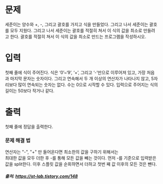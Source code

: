 # 문제
세준이는 양수와 +, -, 그리고 괄호를 가지고 식을 만들었다. 그리고 나서 세준이는 괄호를 모두 지웠다.
그리고 나서 세준이는 괄호를 적절히 쳐서 이 식의 값을 최소로 만들려고 한다.
괄호를 적절히 쳐서 이 식의 값을 최소로 만드는 프로그램을 작성하시오.

# 입력
첫째 줄에 식이 주어진다. 식은 ‘0’~‘9’, ‘+’, 그리고 ‘-’만으로 이루어져 있고, 가장 처음과 마지막 문자는 숫자이다. 그리고 연속해서 두 개 이상의 연산자가 나타나지 않고, 5자리보다 많이 연속되는 숫자는 없다. 수는 0으로 시작할 수 있다. 입력으로 주어지는 식의 길이는 50보다 작거나 같다.

# 출력
첫째 줄에 정답을 출력한다.


### 문제 해결 법

연산자는 "-", "+" 만 들어온다면 최소한의 값을 구하기 위해서는    
최대한 값을 모두 더한 후 -를 통해 모든 값을 빼는 것이다.
먼저 -를 기준으로 입력받은 값을 split한다.
이후 스플릿 값을 순회하면서 더하고 첫번 째 값 이후의 모든 것은 뺀다.


##### 출처: https://st-lab.tistory.com/148